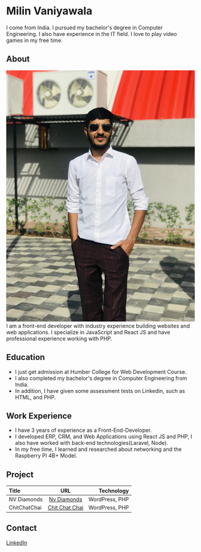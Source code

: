 # Milin Vaniyawala

I come from India. I pursued my bachelor's degree in Computer Engineering. I also have experience in the IT field. I love to play video games in my free time.

## About

![Me](/_readme/milin-vaniyawala.jpg)
I am a front-end developer with industry experience building websites and web applications. I specialize in JavaScript and React JS and have professional experience working with PHP.

## Education

- I just get admission at Humber College for Web Development Course.
- I also completed my bachelor's degree in Computer Engineering from India.
- In addition, I have given some assessment tests on Linkedin, such as HTML, and PHP.

## Work Experience

- I have 3 years of experience as a Front-End-Developer.
- I developed ERP, CRM, and Web Applications using React JS and PHP, I also have worked with back-end technologies(Laravel, Node).
- In my free time, I learned and researched about networking and the Raspberry PI 4B+ Model.

## Project

| Title        |                      URL                       |     Technology |
| :----------- | :--------------------------------------------: | -------------: |
| NV Diamonds  |     [Nv Diamonds](https://nvdiamonds.in/)      | WordPress, PHP |
| ChitChatChai | [Chit Chat Chai](https://www.chitchatchai.in/) | WordPress, PHP |

## Contact

[LinkedIn](https://www.linkedin.com/in/milin-vaniyawala-510aa7141/)
